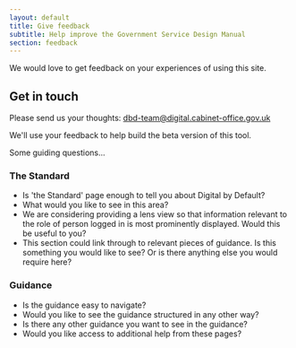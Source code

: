 ```yaml
---
layout: default
title: Give feedback
subtitle: Help improve the Government Service Design Manual
section: feedback
---
```


We would love to get feedback on your experiences of using this site.

## Get in touch

Please send us your thoughts: [dbd-team@digital.cabinet-office.gov.uk](mailto:dbd-team@digital.cabinet-office.gov.uk)

We'll use your feedback to help build the beta version of this tool. 

Some guiding questions...

### The Standard

* Is 'the Standard' page enough to tell you about Digital by Default?
* What would you like to see in this area?
* We are considering providing a lens view so that information relevant to the role of person logged in is most prominently displayed. Would this be useful to you?
* This section could link through to relevant pieces of guidance. Is this something you would like to see? Or is there anything else you would require here?

### Guidance

* Is the guidance easy to navigate?
* Would you like to see the guidance structured in any other way?
* Is there any other guidance you want to see in the guidance?
* Would you like access to additional help from these pages?
